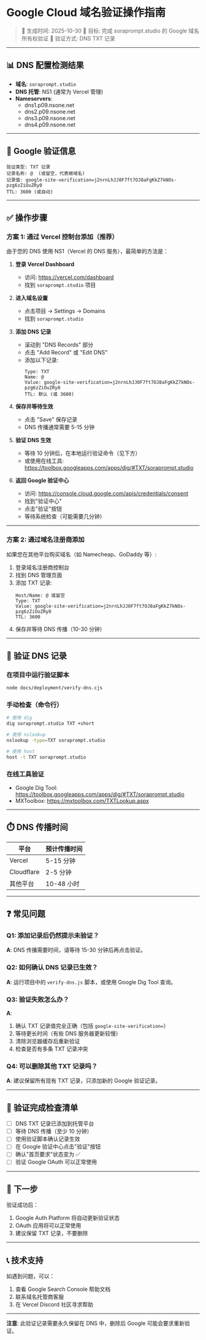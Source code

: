 # Google Cloud 域名验证操作指南

> 📅 生成时间: 2025-10-30
> 🎯 目标: 完成 soraprompt.studio 的 Google 域名所有权验证
> 🔐 验证方式: DNS TXT 记录

---

## 📊 DNS 配置检测结果

- **域名**: `soraprompt.studio`
- **DNS 托管**: NS1 (通常为 Vercel 管理)
- **Nameservers**:
  - dns1.p09.nsone.net
  - dns2.p09.nsone.net
  - dns3.p09.nsone.net
  - dns4.p09.nsone.net

---

## 🔑 Google 验证信息

```
验证类型: TXT 记录
记录名称: @  (或留空，代表根域名)
记录值: google-site-verification=j2nrnLhJJ0F7ft7OJ8aFgKkZ7kNOs-pzg6zZiOuZRy0
TTL: 3600 (或自动)
```

---

## ✅ 操作步骤

### 方案 1: 通过 Vercel 控制台添加（推荐）

由于您的 DNS 使用 NS1（Vercel 的 DNS 服务），最简单的方法是：

1. **登录 Vercel Dashboard**
   - 访问: https://vercel.com/dashboard
   - 找到 `soraprompt.studio` 项目

2. **进入域名设置**
   - 点击项目 → Settings → Domains
   - 找到 `soraprompt.studio`

3. **添加 DNS 记录**
   - 滚动到 "DNS Records" 部分
   - 点击 "Add Record" 或 "Edit DNS"
   - 添加以下记录:
     ```
     Type: TXT
     Name: @
     Value: google-site-verification=j2nrnLhJJ0F7ft7OJ8aFgKkZ7kNOs-pzg6zZiOuZRy0
     TTL: 默认 (或 3600)
     ```

4. **保存并等待生效**
   - 点击 "Save" 保存记录
   - DNS 传播通常需要 5-15 分钟

5. **验证 DNS 生效**
   - 等待 10 分钟后，在本地运行验证命令（见下方）
   - 或使用在线工具: https://toolbox.googleapps.com/apps/dig/#TXT/soraprompt.studio

6. **返回 Google 验证中心**
   - 访问: https://console.cloud.google.com/apis/credentials/consent
   - 找到"验证中心"
   - 点击"验证"按钮
   - 等待系统检查（可能需要几分钟）

---

### 方案 2: 通过域名注册商添加

如果您在其他平台购买域名（如 Namecheap、GoDaddy 等）:

1. 登录域名注册商控制台
2. 找到 DNS 管理页面
3. 添加 TXT 记录:
   ```
   Host/Name: @ 或留空
   Type: TXT
   Value: google-site-verification=j2nrnLhJJ0F7ft7OJ8aFgKkZ7kNOs-pzg6zZiOuZRy0
   TTL: 3600
   ```
4. 保存并等待 DNS 传播（10-30 分钟）

---

## 🧪 验证 DNS 记录

### 在项目中运行验证脚本

```bash
node docs/deployment/verify-dns.cjs
```

### 手动检查（命令行）

```bash
# 使用 dig
dig soraprompt.studio TXT +short

# 使用 nslookup
nslookup -type=TXT soraprompt.studio

# 使用 host
host -t TXT soraprompt.studio
```

### 在线工具验证

- Google Dig Tool: https://toolbox.googleapps.com/apps/dig/#TXT/soraprompt.studio
- MXToolbox: https://mxtoolbox.com/TXTLookup.aspx

---

## ⏱️ DNS 传播时间

| 平台 | 预计传播时间 |
|------|------------|
| Vercel | 5-15 分钟 |
| Cloudflare | 2-5 分钟 |
| 其他平台 | 10-48 小时 |

---

## ❓ 常见问题

### Q1: 添加记录后仍然提示未验证？
**A**: DNS 传播需要时间，请等待 15-30 分钟后再点击验证。

### Q2: 如何确认 DNS 记录已生效？
**A**: 运行项目中的 `verify-dns.js` 脚本，或使用 Google Dig Tool 查询。

### Q3: 验证失败怎么办？
**A**:
1. 确认 TXT 记录值完全正确（包括 `google-site-verification=`）
2. 等待更长时间（有些 DNS 服务器更新较慢）
3. 清除浏览器缓存后重新验证
4. 检查是否有多条 TXT 记录冲突

### Q4: 可以删除其他 TXT 记录吗？
**A**: 建议保留所有现有 TXT 记录，只添加新的 Google 验证记录。

---

## 📝 验证完成检查清单

- [ ] DNS TXT 记录已添加到托管平台
- [ ] 等待 DNS 传播（至少 10 分钟）
- [ ] 使用验证脚本确认记录生效
- [ ] 在 Google 验证中心点击"验证"按钮
- [ ] 确认"首页要求"状态变为 ✅
- [ ] 验证 Google OAuth 可以正常使用

---

## 🔄 下一步

验证成功后：
1. Google Auth Platform 将自动更新验证状态
2. OAuth 应用将可以正常使用
3. 建议保留 TXT 记录，不要删除

---

## 📞 技术支持

如遇到问题，可以：
1. 查看 Google Search Console 帮助文档
2. 联系域名托管商客服
3. 在 Vercel Discord 社区寻求帮助

---

**注意**: 此验证记录需要永久保留在 DNS 中，删除后 Google 可能会要求重新验证。
